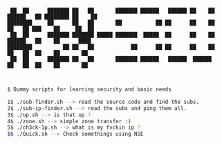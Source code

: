 ```
 ██  ██      ███████ ██   ██       ███████ ██████   ██████ ██    ██ ██████   ██ ████████ ██    ██ 
████████     ██      ██   ██       ██           ██ ██      ██    ██ ██   ██ ███    ██     ██  ██  
 ██  ██      ███████ ███████ █████ ███████  █████  ██      ██    ██ ██████   ██    ██      ████   
████████          ██ ██   ██            ██      ██ ██      ██    ██ ██   ██  ██    ██       ██    
 ██  ██      ███████ ██   ██       ███████ ██████   ██████  ██████  ██   ██  ██    ██       ██    
                                                                                                  
```                                                                                                  

```sh
$ Dummy scripts for learning security and basic needs

1$ ./sub-finder.sh --> read the source code and find the subs.
2$ ./sub-ip-finder.sh --> read the subs and ping them all.
3$ ./up.sh --> is that up ?
4$ ./zone.sh --> simple zone transfer :)
5$ ./ch3ck-1p.sh --> what is my fvckin ip ?
$6 ./Quick.sh --> Check somethings using NSE  
```

                                                                                                                                                                             
